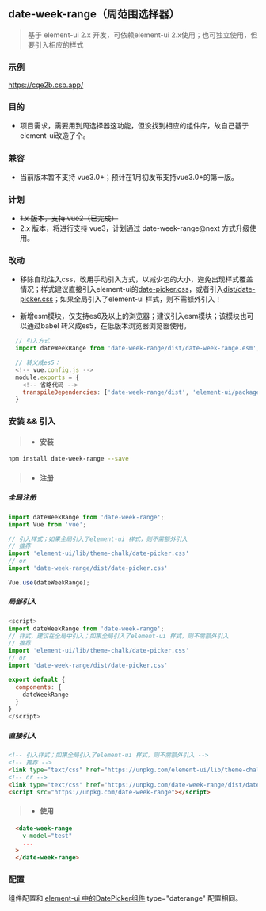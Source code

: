 ## date-week-range（周范围选择器）

> 基于 element-ui 2.x 开发，可依赖element-ui 2.x使用；也可独立使用，但要引入相应的样式

### 示例

https://cqe2b.csb.app/

### 目的

  - 项目需求，需要用到周选择器这功能，但没找到相应的组件库，故自己基于element-ui改造了个。


### 兼容

  - 当前版本暂不支持 vue3.0+；预计在1月初发布支持vue3.0+的第一版。

### 计划

  - ~~1.x 版本，支持 vue2（已完成）~~
  - 2.x 版本，将进行支持 vue3，计划通过 date-week-range@next 方式升级使用。

### 改动

  - 移除自动注入css，改用手动引入方式，以减少包的大小，避免出现样式覆盖情况；样式建议直接引入element-ui的[date-picker.css](https://unpkg.com/element-ui/lib/theme-chalk/date-picker.css)，或者引入[dist/date-picker.css](https://unpkg.com/data-week-range/dist/date-picker.css)；如果全局引入了element-ui 样式，则不需额外引入！
  
  - 新增esm模块，仅支持es6及以上的浏览器；建议引入esm模块；该模块也可以通过babel 转义成es5，在低版本浏览器浏览器使用。
  
  ```javascript
    // 引入方式
    import dateWeekRange from 'date-week-range/dist/date-week-range.esm';

    // 转义成es5：
    <!-- vue.config.js -->
    module.exports = {
      <!-- 省略代码 -->
      transpileDependencies: ['date-week-range/dist', 'element-ui/packages', 'element-ui/src']
    }
  ```

### 安装 && 引入

> * #### 安装

``` bash
npm install date-week-range --save
```
> * #### 注册

##### 全局注册

```javascript
import dateWeekRange from 'date-week-range';
import Vue from 'vue';

// 引入样式；如果全局引入了element-ui 样式，则不需额外引入
// 推荐
import 'element-ui/lib/theme-chalk/date-picker.css'
// or
import 'date-week-range/dist/date-picker.css'

Vue.use(dateWeekRange);
```

##### 局部引入

```javascript
<script>
import dateWeekRange from 'date-week-range';
// 样式，建议在全局中引入；如果全局引入了element-ui 样式，则不需额外引入
// 推荐
import 'element-ui/lib/theme-chalk/date-picker.css'
// or
import 'date-week-range/dist/date-picker.css'

export default {
  components: {
    dateWeekRange
  }
}
</script>
```

##### 直接引入

```html
<!-- 引入样式；如果全局引入了element-ui 样式，则不需额外引入 -->
<!-- 推荐 -->
<link type="text/css" href="https://unpkg.com/element-ui/lib/theme-chalk/date-picker.css">
<!-- or -->
<link type="text/css" href="https://unpkg.com/date-week-range/dist/date-picker.css">
<script src="https://unpkg.com/date-week-range"></script>
```

> * #### 使用

```html
  <date-week-range 
    v-model="test" 
    ...
  >
  </date-week-range>
```

### 配置

组件配置和 [element-ui 中的DatePicker组件](https://element.eleme.cn/#/zh-CN/component/date-picker) type="daterange" 配置相同。
